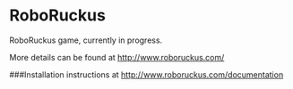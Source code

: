 # RoboRuckus
RoboRuckus game, currently in progress.

More details can be found at http://www.roboruckus.com/

###Installation instructions at http://www.roboruckus.com/documentation
